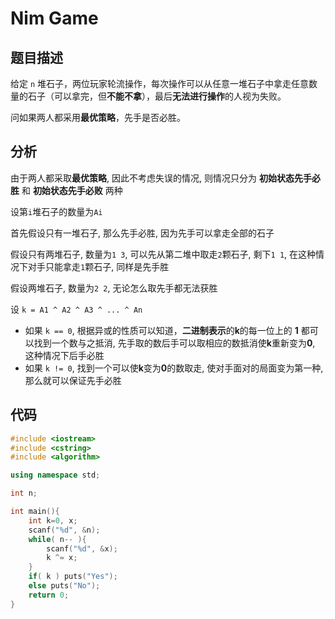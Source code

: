 # Nim Game

## 题目描述
给定 `n` 堆石子，两位玩家轮流操作，每次操作可以从任意一堆石子中拿走任意数量的石子（可以拿完，但**不能不拿**），最后**无法进行操作**的人视为失败。

问如果两人都采用**最优策略**，先手是否必胜。

## 分析
由于两人都采取**最优策略**, 因此不考虑失误的情况, 则情况只分为 **初始状态先手必胜** 和 **初始状态先手必败** 两种

设第`i`堆石子的数量为`Ai`

首先假设只有一堆石子, 那么先手必胜, 因为先手可以拿走全部的石子

假设只有两堆石子, 数量为`1 3`, 可以先从第二堆中取走`2`颗石子, 剩下`1 1`, 在这种情况下对手只能拿走`1`颗石子, 同样是先手胜

假设两堆石子, 数量为`2 2`, 无论怎么取先手都无法获胜

设 `k = A1 ^ A2 ^ A3 ^ ... ^ An `
- 如果 `k == 0`, 根据异或的性质可以知道，**二进制表示**的**k**的每一位上的 **1** 都可以找到一个数与之抵消, 先手取的数后手可以取相应的数抵消使**k**重新变为**0**, 这种情况下后手必胜
- 如果 `k != 0`, 找到一个可以使**k**变为**0**的数取走, 使对手面对的局面变为第一种, 那么就可以保证先手必胜

## 代码
```c++
#include <iostream>
#include <cstring>
#include <algorithm>

using namespace std;

int n;

int main(){
    int k=0, x;
    scanf("%d", &n);
    while( n-- ){
        scanf("%d", &x);
        k ^= x;
    }
    if( k ) puts("Yes");
    else puts("No");
    return 0;
}

```
